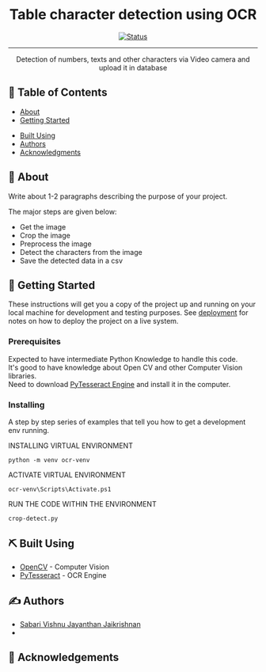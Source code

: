 <!-- <p align="center">
  <a href="" rel="noopener">
 <img width=200px height=200px src="https://i.imgur.com/6wj0hh6.jpg" alt="Project logo"></a>
</p> -->

<h1 align="center">Table character detection using OCR</h1>

<div align="center">

[![Status](https://img.shields.io/badge/status-active-success.svg)]()
<!-- [![GitHub Issues](https://img.shields.io/github/issues/kylelobo/The-Documentation-Compendium.svg)](https://github.com/kylelobo/The-Documentation-Compendium/issues)
[![GitHub Pull Requests](https://img.shields.io/github/issues-pr/kylelobo/The-Documentation-Compendium.svg)](https://github.com/kylelobo/The-Documentation-Compendium/pulls)
[![License](https://img.shields.io/badge/license-MIT-blue.svg)](/LICENSE) -->

</div>

---

<p align="center"> Detection of numbers, texts and other characters via Video camera and upload it in database
    <br> 
</p>

## 📝 Table of Contents

- [About](#about)
- [Getting Started](#getting_started)
<!-- - [Deployment](#deployment)
- [Usage](#usage) -->
- [Built Using](#built_using)
- [Authors](#authors)
- [Acknowledgments](#acknowledgement)

## 🧐 About <a name = "about"></a>

Write about 1-2 paragraphs describing the purpose of your project.

The major steps are given below:
- Get the image
- Crop the image
- Preprocess the image
- Detect the characters from the image
- Save the detected data in a csv

## 🏁 Getting Started <a name = "getting_started"></a>

These instructions will get you a copy of the project up and running on your local machine for development and testing purposes. See [deployment](#deployment) for notes on how to deploy the project on a live system.

### Prerequisites

Expected to have intermediate Python Knowledge to handle this code.<br>
It's good to have knowledge about Open CV and other Computer Vision libraries.<br>
Need to download [PyTesseract Engine](https://github.com/tesseract-ocr/tesseract) and install it in the computer.

### Installing

A step by step series of examples that tell you how to get a development env running.

INSTALLING VIRTUAL ENVIRONMENT

```
python -m venv ocr-venv
```

ACTIVATE VIRTUAL ENVIRONMENT

```
ocr-venv\Scripts\Activate.ps1
```
RUN THE CODE WITHIN THE ENVIRONMENT
```
crop-detect.py
```

<!-- ## 🔧 Running the tests <a name = "tests"></a>

Explain how to run the automated tests for this system.

### Break down into end to end tests

Explain what these tests test and why

```
Give an example
```

### And coding style tests

Explain what these tests test and why

```
Give an example
```

## 🎈 Usage <a name="usage"></a>

Add notes about how to use the system.

## 🚀 Deployment <a name = "deployment"></a>

Add additional notes about how to deploy this on a live system. -->

## ⛏️ Built Using <a name = "built_using"></a>

- [OpenCV](https://opencv.org/) - Computer Vision
- [PyTesseract](https://github.com/tesseract-ocr/tesseract) - OCR Engine


## ✍️ Authors <a name = "authors"></a>

- [Sabari Vishnu Jayanthan Jaikrishnan](jsabarivishnujayanthan@yahoo.com)
-


## 🎉 Acknowledgements <a name = "acknowledgement"></a>


